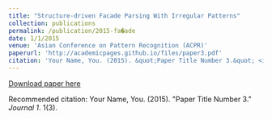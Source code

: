 ```yaml
---
title: "Structure-driven Facade Parsing With Irregular Patterns"
collection: publications
permalink: /publication/2015-fa�ade
date: 1/1/2015
venue: 'Asian Conference on Pattern Recognition (ACPR)'
paperurl: 'http://academicpages.github.io/files/paper3.pdf'
citation: 'Your Name, You. (2015). &quot;Paper Title Number 3.&quot; <i>Journal 1</i>. 1(3).'
---
```


<a href='http://academicpages.github.io/files/paper3.pdf'>Download paper here</a>

Recommended citation: Your Name, You. (2015). "Paper Title Number 3." <i>Journal 1</i>. 1(3).
